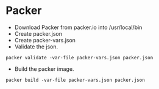 # Packer
- Download Packer from packer.io into /usr/local/bin
- Create packer.json
- Create packer-vars.json
- Validate the json.
```
packer validate -var-file packer-vars.json packer.json
```
- Build the packer image.
```
packer build -var-file packer-vars.json packer.json
```